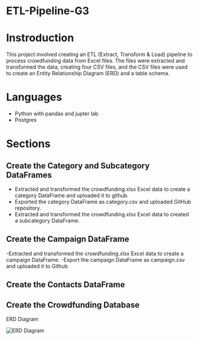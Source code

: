 # ETL-Pipeline-G3

# Instroduction 

This project involved creating an ETL (Extract, Transform & Load) pipeline to process crowdfunding data from Excel files. The files were extracted and transformed the data, creating four CSV files, and the CSV files were used to create an Entity Relationship Diagram (ERD) and a table schema. 

# Languages

- Python with pandas and jupter lab
- Postgres

# Sections

## Create the Category and Subcategory DataFrames
- Extracted and transformed the crowdfunding.xlsx Excel data to create a category DataFrame and uploaded it to github.
- Exported the category DataFrame as category.csv and uploaded GitHub repository.
- Extracted and transformed the crowdfunding.xlsx Excel data to created a subcategory DataFrame.

## Create the Campaign DataFrame
-Extracted and transformed the crowdfunding.xlsx Excel data to create a campaign DataFrame.
-Export the campaign DataFrame as campaign.csv and uploaded it to Github

## Create the Contacts DataFrame
## Create the Crowdfunding Database

ERD Diagram

![ERD Diagram](https://github.com/KavishNaran/ETL-Pipeline-G3/assets/138082383/db90ea18-7c7d-4d0a-b889-fa443f38ffc3)
